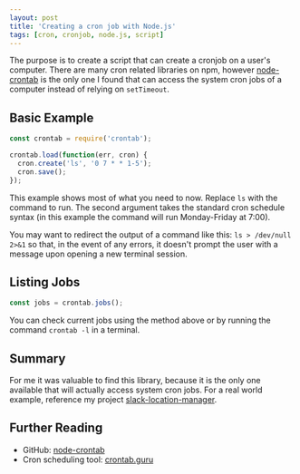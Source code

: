 ```yaml
---
layout: post
title: 'Creating a cron job with Node.js'
tags: [cron, cronjob, node.js, script]
---
```


The purpose is to create a script that can create a cronjob on a user's computer. There are many cron related libraries on npm, however [node-crontab](https://github.com/dachev/node-crontab) is the only one I found that can access the system cron jobs of a computer instead of relying on `setTimeout`.

## Basic Example

```js
const crontab = require('crontab');

crontab.load(function(err, cron) {
  cron.create('ls', '0 7 * * 1-5');
  cron.save();
});
```

This example shows most of what you need to now. Replace `ls` with the command to run. The second argument takes the standard cron schedule syntax (in this example the command will run Monday-Friday at 7:00).

You may want to redirect the output of a command like this: `ls > /dev/null 2>&1` so that, in the event of any errors, it doesn't prompt the user with a message upon opening a new terminal session.

## Listing Jobs

```javascript
const jobs = crontab.jobs();
```

You can check current jobs using the method above or by running the command `crontab -l` in a terminal.

## Summary

For me it was valuable to find this library, because it is the only one available that will actually access system cron jobs. For a real world example, reference my project [slack-location-manager](https://github.com/trybick/slack-location-manager/blob/master/src/install/createCron.js#L9).

## Further Reading

- GitHub: [node-crontab](https://github.com/dachev/node-crontab)
- Cron scheduling tool: [crontab.guru](https://crontab.guru/)